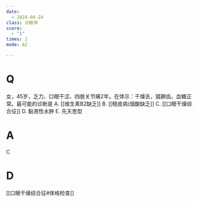 ```yaml
---
date:
  - 2024-04-24
class: 诊断学
score:
  - "1"
times: 1
mode: A2

---
```



# Q
女，45岁，乏力、口眼干涩、四肢关节痛2年。在体示：干燥舌，猖獗齿。血糖正常。最可能的诊断是
A. [[维生素B2缺乏]]
B. [[糙皮病(烟酸缺乏]]
C. [[口眼干燥综合征]]
D. 黏液性水肿 
E. 先天思型

# A

C



# D
[[口眼干燥综合征#体格检查]]